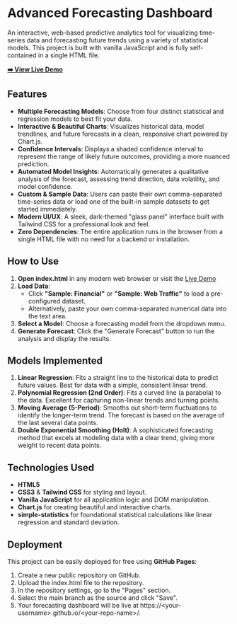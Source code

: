 # **Advanced Forecasting Dashboard**

An interactive, web-based predictive analytics tool for visualizing time-series data and forecasting future trends using a variety of statistical models. This project is built with vanilla JavaScript and is fully self-contained in a single HTML file.

[**➡️ View Live Demo**](https://www.google.com/search?q=https://github.com/Garud218/Visual-Data-Forecaster)

## **Features**

* **Multiple Forecasting Models**: Choose from four distinct statistical and regression models to best fit your data.  
* **Interactive & Beautiful Charts**: Visualizes historical data, model trendlines, and future forecasts in a clean, responsive chart powered by Chart.js.  
* **Confidence Intervals**: Displays a shaded confidence interval to represent the range of likely future outcomes, providing a more nuanced prediction.  
* **Automated Model Insights**: Automatically generates a qualitative analysis of the forecast, assessing trend direction, data volatility, and model confidence.  
* **Custom & Sample Data**: Users can paste their own comma-separated time-series data or load one of the built-in sample datasets to get started immediately.  
* **Modern UI/UX**: A sleek, dark-themed "glass panel" interface built with Tailwind CSS for a professional look and feel.  
* **Zero Dependencies**: The entire application runs in the browser from a single HTML file with no need for a backend or installation.

## **How to Use**

1. **Open index.html** in any modern web browser or visit the [Live Demo](https://www.google.com/search?q=https://github.com/Garud218/Visual-Data-Forecaster) 
2. **Load Data**:  
   * Click **"Sample: Financial"** or **"Sample: Web Traffic"** to load a pre-configured dataset.  
   * Alternatively, paste your own comma-separated numerical data into the text area.  
3. **Select a Model**: Choose a forecasting model from the dropdown menu.  
4. **Generate Forecast**: Click the "Generate Forecast" button to run the analysis and display the results.

## **Models Implemented**

1. **Linear Regression**: Fits a straight line to the historical data to predict future values. Best for data with a simple, consistent linear trend.  
2. **Polynomial Regression (2nd Order)**: Fits a curved line (a parabola) to the data. Excellent for capturing non-linear trends and turning points.  
3. **Moving Average (5-Period)**: Smooths out short-term fluctuations to identify the longer-term trend. The forecast is based on the average of the last several data points.  
4. **Double Exponential Smoothing (Holt)**: A sophisticated forecasting method that excels at modeling data with a clear trend, giving more weight to recent data points.

## **Technologies Used**

* **HTML5**  
* **CSS3** & **Tailwind CSS** for styling and layout.  
* **Vanilla JavaScript** for all application logic and DOM manipulation.  
* **Chart.js** for creating beautiful and interactive charts.  
* **simple-statistics** for foundational statistical calculations like linear regression and standard deviation.

## **Deployment**

This project can be easily deployed for free using **GitHub Pages**:

1. Create a new public repository on GitHub.  
2. Upload the index.html file to the repository.  
3. In the repository settings, go to the "Pages" section.  
4. Select the main branch as the source and click "Save".  
5. Your forecasting dashboard will be live at https://\<your-username\>.github.io/\<your-repo-name\>/.
